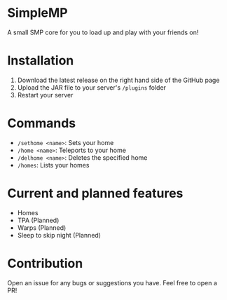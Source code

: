 # SimpleMP
A small SMP core for you to load up and play with your friends on!

# Installation
1. Download the latest release on the right hand side of the GitHub page
2. Upload the JAR file to your server's ``/plugins`` folder
3. Restart your server

# Commands
- `/sethome <name>`: Sets your home
- `/home <name>`: Teleports to your home
- `/delhome <name>`: Deletes the specified home
- `/homes`: Lists your homes

# Current and planned features
- Homes
- TPA (Planned)
- Warps (Planned)
- Sleep to skip night (Planned)
  
# Contribution
Open an issue for any bugs or suggestions you have. Feel free to open a PR!
